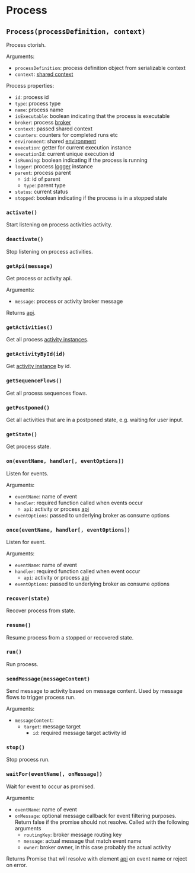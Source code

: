 Process
=======

## `Process(processDefinition, context)`

Process ctorish.

Arguments:
- `processDefinition`: process definition object from serializable context
- `context`: [shared context](/docs/Context.md)

Process properties:
- `id`: process id
- `type`: process type
- `name`: process name
- `isExecutable`: boolean indicating that the process is executable
- `broker`: process [broker](https://github.com/paed01/smqp)
- `context`: passed shared context
- `counters`: counters for completed runs etc
- `environment`: shared [environment](/docs/Environment)
- `execution`: getter for current execution instance
- `executionId`: current unique execution id
- `isRunning`: boolean indicating if the process is running
- `logger`: process [logger](/docs/Environmnt.md#logger) instance
- `parent`: process parent
  - `id`: id of parent
  - `type`: parent type
- `status`: current status
- `stopped`: boolean indicating if the process is in a stopped state

### `activate()`

Start listening on process activities activity.

### `deactivate()`

Stop listening on process activities.

### `getApi(message)`

Get process or activity api.

Arguments:
- `message`: process or activity broker message

Returns [api](/docs/SharedApi.md).

### `getActivities()`

Get all process [activity instances](/docs/Activity.md).

### `getActivityById(id)`

Get [activity instance](/docs/Activity.md) by id.

### `getSequenceFlows()`

Get all process sequences flows.

### `getPostponed()`

Get all activities that are in a postponed state, e.g. waiting for user input.

### `getState()`

Get process state.

### `on(eventName, handler[, eventOptions])`

Listen for events.

Arguments:
- `eventName`: name of event
- `handler`: required function called when events occur
  - `api`: activity or process [api](/docs/SharedApi.md)
- `eventOptions`: passed to underlying broker as consume options

### `once(eventName, handler[, eventOptions])`

Listen for event.

Arguments:
- `eventName`: name of event
- `handler`: required function called when event occur
  - `api`: activity or process [api](/docs/SharedApi.md)
- `eventOptions`: passed to underlying broker as consume options

### `recover(state)`

Recover process from state.

### `resume()`

Resume process from a stopped or recovered state.

### `run()`

Run process.

### `sendMessage(messageContent)`

Send message to activity based on message content. Used by message flows to trigger process run.

Arguments:
- `messageContent`:
  - `target`: message target
    - `id`: required message target activity id

### `stop()`

Stop process run.

### `waitFor(eventName[, onMessage])`

Wait for event to occur as promised.

Arguments:
- `eventName`: name of event
- `onMessage`: optional message callback for event filtering purposes. Return false if the promise should not resolve. Called with the following arguments
  - `routingKey`: broker message routing key
  - `message`: actual message that match event name
  - `owner`: broker owner, in this case probably the actual activity

Returns Promise that will resolve with element [api](/docs/SharedApi.md) on event name or reject on error.

